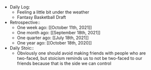- Daily Log:
    - Feeling a little bit under the weather
    - Fantasy Basketball Draft
- Retrospective::
    -  One week ago: [[October 11th, 2021]]
    - One month ago: [[September 18th, 2021]]
    - One quarter ago: [[July 18th, 2021]]
    - One year ago: [[October 18th, 2020]]
- Daily Stoic::
    - Obviously one should avoid making friends with people who are two-faced, but stoicism reminds us to not be two-faced to our friends because that is the side we can control
